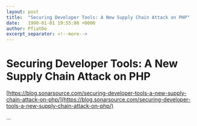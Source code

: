 ```yaml
---
layout: post
title:  "Securing Developer Tools: A New Supply Chain Attack on PHP"
date:   1990-01-01 19:55:00 +0000
author: PfiatDe
excerpt_separator: <!--more-->
---
```


# Securing Developer Tools: A New Supply Chain Attack on PHP
[https://blog.sonarsource.com/securing-developer-tools-a-new-supply-chain-attack-on-php/](https://blog.sonarsource.com/securing-developer-tools-a-new-supply-chain-attack-on-php/)

...
<!--more-->

